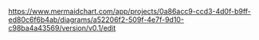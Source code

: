 https://www.mermaidchart.com/app/projects/0a86acc9-ccd3-4d0f-b9ff-ed80c6f6b4ab/diagrams/a52206f2-509f-4e7f-9d10-c98ba4a43569/version/v0.1/edit 